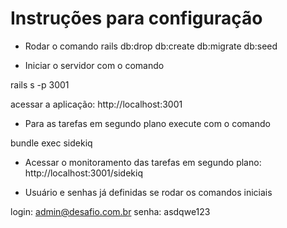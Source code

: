# Instruções para configuração

* Rodar o comando
rails db:drop db:create db:migrate db:seed


* Iniciar o servidor com o comando

rails s -p 3001

acessar a aplicação: http://localhost:3001


* Para as tarefas em segundo plano execute com o comando

bundle exec sidekiq


* Acessar o monitoramento das tarefas em segundo plano: http://localhost:3001/sidekiq


* Usuário e senhas já definidas se rodar os comandos iniciais

login: admin@desafio.com.br
senha: asdqwe123
